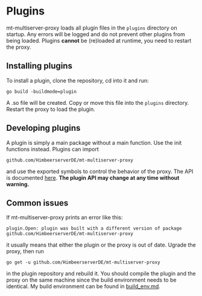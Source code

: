 # Plugins
mt-multiserver-proxy loads all plugin files in the `plugins` directory
on startup. Any errors will be logged and do not prevent other plugins
from being loaded. Plugins **cannot** be (re)loaded at runtime, you
need to restart the proxy.
## Installing plugins
To install a plugin, clone the repository, cd into it and run:
```
go build -buildmode=plugin
```
A .so file will be created. Copy or move this file into the `plugins`
directory. Restart the proxy to load the plugin.
## Developing plugins
A plugin is simply a main package without a main function. Use the init
functions instead. Plugins can import
```
github.com/HimbeerserverDE/mt-multiserver-proxy
```
and use the exported symbols to control the behavior of the proxy.
The API is documented [here](https://pkg.go.dev/github.com/HimbeerserverDE/mt-multiserver-proxy).
**The plugin API may change at any time without warning.**
## Common issues
If mt-multiserver-proxy prints an error like this:
```
plugin.Open: plugin was built with a different version of package github.com/HimbeerserverDE/mt-multiserver-proxy
```
it usually means that either the plugin or the proxy is out of date.
Ugrade the proxy, then run
```
go get -u github.com/HimbeerserverDE/mt-multiserver-proxy
```
in the plugin repository and rebuild it.
You should compile the plugin and the proxy on the same machine since
the build environment needs to be identical. My build environment
can be found in [build_env.md](https://github.com/HimbeerserverDE/mt-multiserver-proxy/blob/main/doc/build_env.md).
